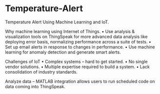 # Temperature-Alert
Temperature Alert  Using Machine Learning and IoT.

Why machine learning using Internet of Things.
    • Use analysis & visualization tools on ThingSpeak for more advanced data analysis like deploying error basis, normalizing performance across a suite of tests.
    • Set up email alerts in response to changes in performance.
    • Use machine learning for anomaly detection and generate smart alerts.

Challenges of IoT
    • Complex systems – hard to get started.
    • No single vendor solutions.
    • Multiple expertise required to build a system.
    • Lack consolidation of industry standards.

Analyze data – MATLAB integration allows users to run scheduled code on data coming into ThingSpeak.
